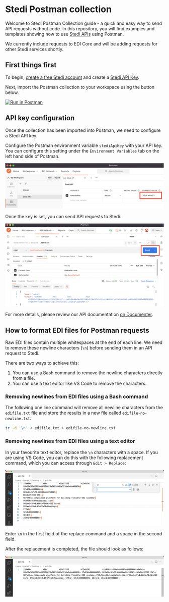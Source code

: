 # Stedi Postman collection

Welcome to Stedi Postman Collection guide - a quick and easy way to send API requests without code. In this repository, you will find examples and templates showing how to use [Stedi APIs](https://www.stedi.com/docs) using Postman.

We currently include requests to EDI Core and will be adding requests for other Stedi services shortly. 

## First things first  

To begin, [create a free Stedi account](https://terminal.stedi.com/sign-up) and create a [Stedi API Key](https://www.stedi.com/docs/authentication). 

Next, import the Postman collection to your workspace using the button below.

[![Run in Postman](https://run.pstmn.io/button.svg)](https://god.postman.co/run-collection/0bca9666a7bb162b59b2?action=collection%2Fimport)


## API key configuration
Once the collection has been imported into Postman, we need to configure a Stedi API key. 

Configure the Postman environment variable `stediApiKey` with your API key. You can configure this setting under the `Environment Variables` tab on the left hand side of Postman. 

<img src = "../images/edi-core/environment-variable.png">

Once the key is set, you can send API requests to Stedi.

<img src = "../images/edi-core/send-request.png">

For more details, please review our API documentation [on Documenter](https://documenter.getpostman.com/view/17436649/UVJbGHLL).

## How to format EDI files for Postman requests 

Raw EDI files contain multiple whitespaces at the end of each line. We need to remove these newline characters (`\n`) before sending them in an API request to Stedi.

There are two ways to achieve this:

1. You can use a Bash command to remove the newline characters directly from a file. 
2. You can use a text editor like VS Code to remove the characters.


### Removing newlines from EDI files using a Bash command

The following one line command will remove all newline characters from the `edifile.txt` file and store the results in a new file called `edifile-no-newline.txt`:


```bash
tr -d '\n' < edifile.txt > edifile-no-newline.txt
```

### Removing newlines from EDI files using a text editor

In your favourite text editor, replace the `\n` characters with a space. If you are using VS Code, you can do this with the following replacement command, which you can access through `Edit > Replace`:

<img src = "../images/edi-core/replace-newline-before.png">

Enter `\n` in the first field of the replace command and a space in the second field.

After the replacement is completed, the file should look as follows:

<img src = "../images/edi-core/replace-newline-after.png">
